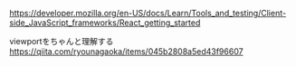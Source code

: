 https://developer.mozilla.org/en-US/docs/Learn/Tools_and_testing/Client-side_JavaScript_frameworks/React_getting_started

viewportをちゃんと理解する
https://qiita.com/ryounagaoka/items/045b2808a5ed43f96607


